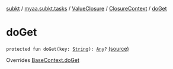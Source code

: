 [subkt](../../../index.md) / [myaa.subkt.tasks](../../index.md) / [ValueClosure](../index.md) / [ClosureContext](index.md) / [doGet](./do-get.md)

# doGet

`protected fun doGet(key: `[`String`](https://kotlinlang.org/api/latest/jvm/stdlib/kotlin/-string/index.html)`): `[`Any`](https://kotlinlang.org/api/latest/jvm/stdlib/kotlin/-any/index.html)`?` [(source)](https://github.com/Myaamori/SubKt/blob/0.1.4/src/main/kotlin/myaa/subkt/tasks/tasks.kt#L464)

Overrides [BaseContext.doGet](../../-base-context/do-get.md)

